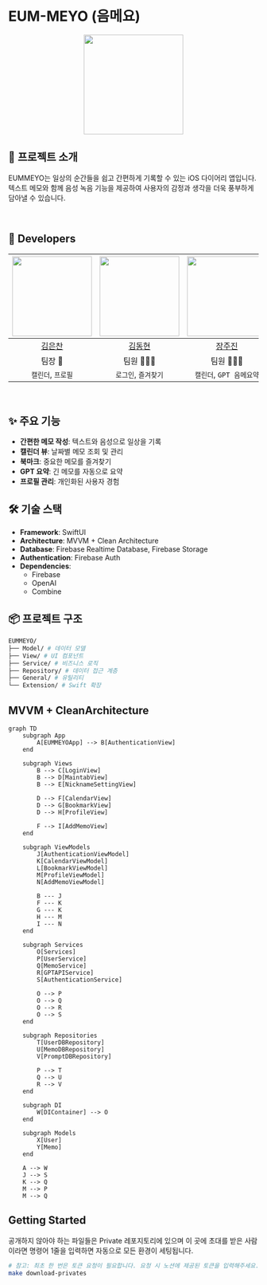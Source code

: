 # EUM-MEYO (음메요)

<p align="center">
  <img src="https://github.com/user-attachments/assets/1d462bc3-608f-49a0-8baf-fba856306827" width="200">
</p>

## 📱 프로젝트 소개

EUMMEYO는 일상의 순간들을 쉽고 간편하게 기록할 수 있는 iOS 다이어리 앱입니다. 
텍스트 메모와 함께 음성 녹음 기능을 제공하여 사용자의 감정과 생각을 더욱 풍부하게 담아낼 수 있습니다.

<br/>

## 🍎 Developers

<img width="160px" src=""/> | <img width="160px" src=""/> | <img width="160px" src=""/> | <img width="160px" src="h"/> |
|:-----:|:-----:|:-----:|:-----:|
| [김은찬](https://github.com/evanKim1999) | [김동현](https://github.com/indextrown) | [장주진](https://github.com/TripleJ709) | [홍예희](https://github.com/HongYehee) |
|팀장 👑|팀원 👨🏻‍💻|팀원 👨🏻‍💻|팀원 👨🏻‍💻|
|`캘린더`, `프로필`|`로그인`, `즐겨찾기`| `캘린더`, `GPT 음메요약` |`기획`, `캐릭터 디자인`|
</div>
<br/>

## ✨ 주요 기능

- **간편한 메모 작성**: 텍스트와 음성으로 일상을 기록
- **캘린더 뷰**: 날짜별 메모 조회 및 관리
- **북마크**: 중요한 메모를 즐겨찾기
- **GPT 요약**: 긴 메모를 자동으로 요약
- **프로필 관리**: 개인화된 사용자 경험

## 🛠 기술 스택

- **Framework**: SwiftUI
- **Architecture**: MVVM + Clean Architecture
- **Database**: Firebase Realtime Database, Firebase Storage
- **Authentication**: Firebase Auth
- **Dependencies**:
  - Firebase
  - OpenAI
  - Combine

## 📦 프로젝트 구조
```bash
EUMMEYO/
├── Model/ # 데이터 모델
├── View/ # UI 컴포넌트
├── Service/ # 비즈니스 로직
├── Repository/ # 데이터 접근 계층
├── General/ # 유틸리티
└── Extension/ # Swift 확장
```

## MVVM + CleanArchitecture
```mermaid
graph TD
    subgraph App
        A[EUMMEYOApp] --> B[AuthenticationView]
    end

    subgraph Views
        B --> C[LoginView]
        B --> D[MaintabView]
        B --> E[NicknameSettingView]
        
        D --> F[CalendarView]
        D --> G[BookmarkView]
        D --> H[ProfileView]
        
        F --> I[AddMemoView]
    end

    subgraph ViewModels
        J[AuthenticationViewModel]
        K[CalendarViewModel]
        L[BookmarkViewModel]
        M[ProfileViewModel]
        N[AddMemoViewModel]
        
        B --- J
        F --- K
        G --- K
        H --- M
        I --- N
    end

    subgraph Services
        O[Services]
        P[UserService]
        Q[MemoService]
        R[GPTAPIService]
        S[AuthenticationService]
        
        O --> P
        O --> Q
        O --> R
        O --> S
    end

    subgraph Repositories
        T[UserDBRepository]
        U[MemoDBRepository]
        V[PromptDBRepository]
        
        P --> T
        Q --> U
        R --> V
    end

    subgraph DI
        W[DIContainer] --> O
    end

    subgraph Models
        X[User]
        Y[Memo]
    end

    A --> W
    J --> S
    K --> Q
    M --> P
    M --> Q
```

## Getting Started

공개하지 않아야 하는 파일들은 Private 레포지토리에 있으며 이 곳에 초대를 받은 사람이라면 명령어 1줄을 입력하면 자동으로 모든 환경이 세팅됩니다.

```bash
# 참고: 최초 한 번은 토큰 요청이 필요합니다. 요청 시 노션에 제공된 토큰을 입력해주세요.
make download-privates
```

